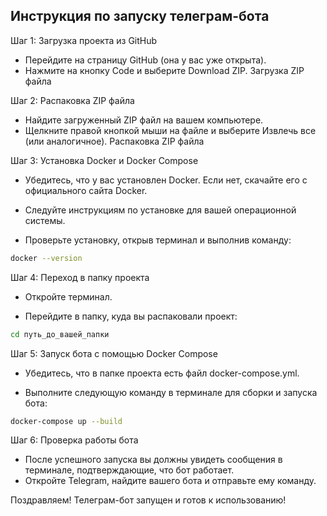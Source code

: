 ## Инструкция по запуску телеграм-бота
Шаг 1: Загрузка проекта из GitHub

- Перейдите на страницу GitHub (она у вас уже открыта).
- Нажмите на кнопку Code и выберите Download ZIP.
Загрузка ZIP файла

Шаг 2: Распаковка ZIP файла
- Найдите загруженный ZIP файл на вашем компьютере.
- Щелкните правой кнопкой мыши на файле и выберите Извлечь все (или аналогичное).
Распаковка ZIP файла

Шаг 3: Установка Docker и Docker Compose
- Убедитесь, что у вас установлен Docker. Если нет, скачайте его с официального сайта Docker.

- Следуйте инструкциям по установке для вашей операционной системы.

- Проверьте установку, открыв терминал и выполнив команду:
```bash
docker --version
```

Шаг 4: Переход в папку проекта
- Откройте терминал.

- Перейдите в папку, куда вы распаковали проект:

```bash
cd путь_до_вашей_папки
```

Шаг 5: Запуск бота с помощью Docker Compose
- Убедитесь, что в папке проекта есть файл docker-compose.yml.

- Выполните следующую команду в терминале для сборки и запуска бота:
```bash
docker-compose up --build
```

Шаг 6: Проверка работы бота
- После успешного запуска вы должны увидеть сообщения в терминале, подтверждающие, что бот работает.
- Откройте Telegram, найдите вашего бота и отправьте ему команду.

Поздравляем! Телеграм-бот запущен и готов к использованию!
